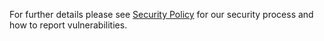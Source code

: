 For further details please see [Security Policy](https://github.com/kurator-dev/kurator/blob/main/community/security/SECURITY.md) for our security process and how to report vulnerabilities.
